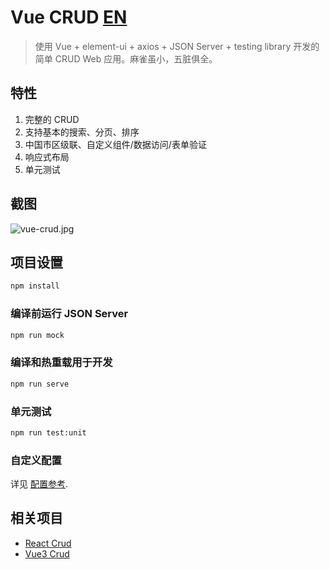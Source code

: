 # Vue CRUD [EN](https://github.com/51fe/vue-crud/blob/master/README.md)

> 使用 Vue + element-ui + axios + JSON Server + testing library 开发的简单 CRUD Web 应用。麻雀虽小，五脏俱全。

## 特性
1. 完整的 CRUD
2. 支持基本的搜索、分页、排序
3. 中国市区级联、自定义组件/数据访问/表单验证
4. 响应式布局
5. 单元测试

## 截图

![vue-crud.jpg](https://www.riafan.com/uploads/2208/vue-crud.jpg)


## 项目设置

```bash
npm install
```

### 编译前运行 JSON Server

```bash
npm run mock
```

### 编译和热重载用于开发

```bash
npm run serve
```

### 单元测试

```bash
npm run test:unit
```

### 自定义配置

详见 [配置参考](https://cli.vuejs.org/config/).

## 相关项目

- [React Crud](https://github.com/51fe/react-crud)
- [Vue3 Crud](https://github.com/51fe/vue3-crud)

